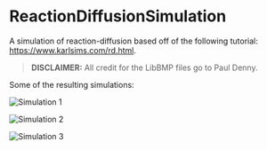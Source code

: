 # ReactionDiffusionSimulation
A simulation of reaction-diffusion based off of the following tutorial: https://www.karlsims.com/rd.html.

> **DISCLAIMER:** All credit for the LibBMP files go to Paul Denny.

Some of the resulting simulations:

![Simulation 1](https://i.imgur.com/9gaiRwK.png)

![Simulation 2](https://i.imgur.com/rGGEwAy.png)

![Simulation 3](https://i.imgur.com/GecydTi.png)
